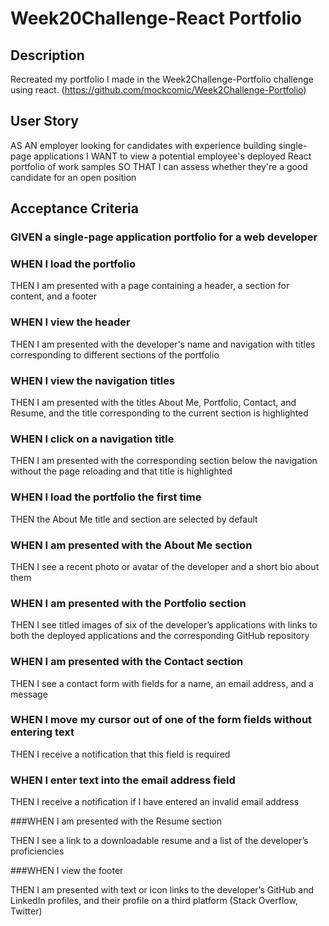# Week20Challenge-React Portfolio

## Description

Recreated my portfolio I made in the Week2Challenge-Portfolio challenge using react. (https://github.com/mockcomic/Week2Challenge-Portfolio)

## User Story

AS AN employer looking for candidates with experience building single-page applications
I WANT to view a potential employee's deployed React portfolio of work samples
SO THAT I can assess whether they're a good candidate for an open position

## Acceptance Criteria

### GIVEN a single-page application portfolio for a web developer
### WHEN I load the portfolio

THEN I am presented with a page containing a header, a section for content, and a footer

### WHEN I view the header

THEN I am presented with the developer's name and navigation with titles corresponding to different sections of the portfolio

### WHEN I view the navigation titles

THEN I am presented with the titles About Me, Portfolio, Contact, and Resume, and the title corresponding to the current section is highlighted

### WHEN I click on a navigation title

THEN I am presented with the corresponding section below the navigation without the page reloading and that title is highlighted

### WHEN I load the portfolio the first time

THEN the About Me title and section are selected by default

### WHEN I am presented with the About Me section

THEN I see a recent photo or avatar of the developer and a short bio about them

### WHEN I am presented with the Portfolio section

THEN I see titled images of six of the developer’s applications with links to both the deployed applications and the corresponding GitHub repository

### WHEN I am presented with the Contact section

THEN I see a contact form with fields for a name, an email address, and a message

### WHEN I move my cursor out of one of the form fields without entering text

THEN I receive a notification that this field is required

### WHEN I enter text into the email address field

THEN I receive a notification if I have entered an invalid email address

###WHEN I am presented with the Resume section

THEN I see a link to a downloadable resume and a list of the developer’s proficiencies

###WHEN I view the footer

THEN I am presented with text or icon links to the developer’s GitHub and LinkedIn profiles, and their profile on a third platform (Stack Overflow, Twitter) 
